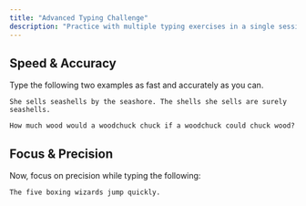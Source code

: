 ```yaml
---
title: "Advanced Typing Challenge"
description: "Practice with multiple typing exercises in a single session."
---
```


## Speed & Accuracy  

Type the following two examples as fast and accurately as you can.  

```typing
She sells seashells by the seashore. The shells she sells are surely seashells.
```

```typing
How much wood would a woodchuck chuck if a woodchuck could chuck wood?
```

## Focus & Precision  

Now, focus on precision while typing the following:  

```typing
The five boxing wizards jump quickly.
```